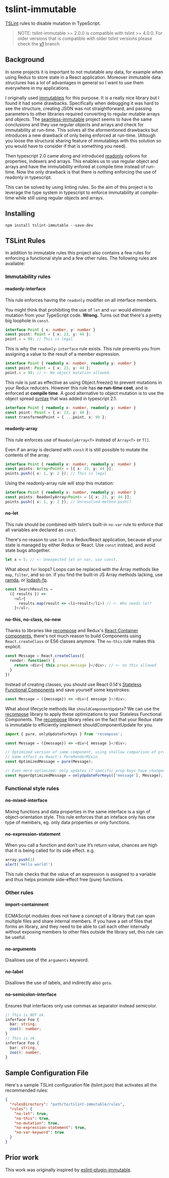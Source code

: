 # tslint-immutable

[TSLint](https://palantir.github.io/tslint/) rules to disable  mutation in TypeScript.

> NOTE: tslint-immutable >= 2.0.0 is compatible with tslint >= 4.0.0. For older versions that is compatible with older tslint versions please check the [v1](https://github.com/jonaskello/tslint-immutable/tree/v1) branch.

## Background

In some projects it is important to not mutatable any data, for example when using Redux to store state in a React application. Moreover immutable data structures has a lot of advantages in general so I want to use them everywhere in my applications. 

I originally used [immutablejs](https://github.com/facebook/immutable-js/) for this purpose. It is a really nice library but I found it had some drawbacks. Specifically when debugging it was hard to see the structure, creating JSON was not straightforward, and passing parameters to other libraries required converting to regular mutable arrays and objects. The [seamless-immutable](https://github.com/rtfeldman/seamless-immutable) project seems to have the same conclusions and they use regular objects and arrays and check for immutability at run-time. This solves all the aformentioned drawbacks but introduces a new drawback of only being enforced at run-time. (Altough you loose the structural sharing feature of immutablejs with this solution so you would have to consider if that is something you need).

Then typescript 2.0 came along and introduced [readonly](https://github.com/Microsoft/TypeScript/wiki/What's-new-in-TypeScript#read-only-properties-and-index-signatures) options for properties, indexers and arrays. This enables us to use regular object and arrays and have the immutability enfored at compile time instead of run-time. Now the only drawback is that there is nothing enforcing the use of readonly in typescript.

This can be solved by using linting rules. So the aim of this project is to leverage the type system in typescript to enforce immutability at compile-time while still using regular objects and arrays.

## Installing

`npm install tslint-immutable --save-dev`

## TSLint Rules

In addition to immutable rules this project also contains a few rules for enforcing a functional style and a few other rules. The following rules are available:

### Immutability rules

#### readonly-interface

This rule enforces having the `readonly` modifier on all interface members.

You might think that prohibiting the use of `let` and `var` would eliminate mutation from your TypeScript code. **Wrong.** Turns out that there's a pretty big loophole in `const`.

```TypeScript
interface Point { x: number, y: number }
const point: Point = { x: 23, y: 44 };
point.x = 99; // This is legal
```

This is why the `readonly-interface` rule exists. This rule prevents you from assigning a value to the result of a member expression.

```TypeScript
interface Point { readonly x: number, readonly y: number }
const point: Point = { x: 23, y: 44 };
point.x = 99; // <- No object mutation allowed.
```

This rule is just as effective as using Object.freeze() to prevent mutations in your Redux reducers. However this rule has **no run-time cost**, and is enforced at **compile time**.  A good alternative to object mutation is to use the object spread [syntax](https://github.com/Microsoft/TypeScript/wiki/What's-new-in-TypeScript#object-spread-and-rest) that was added in typescript 2.1.

```TypeScript
interface Point { readonly x: number, readonly y: number }
const point: Point = { x: 23, y: 44 };
const transformedPoint = { ...point, x: 99 };
```

#### readonly-array

This rule enforces use of `ReadonlyArray<T>` instead of `Array<T>` or `T[]`.

Even if an array is declared with `const` it is still possible to mutate the contents of the array.

```TypeScript
interface Point { readonly x: number, readonly y: number }
const points: Array<Point> = [{ x: 23, y: 44 }];
points.push({ x: 1, y: 2 }); // This is legal
```

Using the readonly-array rule will stop this mutation:

```TypeScript
interface Point { readonly x: number, readonly y: number }
const points: ReadonlyArray<Point> = [{ x: 23, y: 44 }];
points.push({ x: 1, y: 2 }); // Unresolved method push()
```

#### no-let 
This rule should be combined with tslint's built-in `no-var` rule to enforce that all variables are declared as `const`.

There's no reason to use `let` in a Redux/React application, because all your state is managed by either Redux or React. Use `const` instead, and avoid state bugs altogether.

```TypeScript
let x = 5; // <- Unexpected let or var, use const.
```

What about `for` loops? Loops can be replaced with the Array methods like `map`, `filter`, and so on. If you find the built-in JS Array methods lacking, use [ramda](http://ramdajs.com/), or [lodash-fp](https://github.com/lodash/lodash/wiki/FP-Guide).

```TypeScript
const SearchResults = 
  ({ results }) => 
    <ul>{
      results.map(result => <li>result</li>) // <- Who needs let?
    }</ul>;
```

#### no-this, no-class, no-new
Thanks to libraries like [recompose](https://github.com/acdlite/recompose) and Redux's [React Container components](http://redux.js.org/docs/basics/UsageWithReact.html), there's not much reason to build Components using `React.createClass` or ES6 classes anymore. The `no-this` rule makes this explicit.

```TypeScript
const Message = React.createClass({
  render: function() {
    return <div>{ this.props.message }</div>; // <- no this allowed
  }
})
```
Instead of creating classes, you should use React 0.14's [Stateless Functional Components](https://medium.com/@joshblack/stateless-components-in-react-0-14-f9798f8b992d#.t5z2fdit6) and save yourself some keystrokes:

```TypeScript
const Message = ({message}) => <div>{ message }</div>;
```

What about lifecycle methods like `shouldComponentUpdate`? We can use the [recompose](https://github.com/acdlite/recompose) library to apply these optimizations to your Stateless Functional Components. The [recompose](https://github.com/acdlite/recompose) library relies on the fact that your Redux state is immutable to efficiently implement shouldComponentUpdate for you.

```TypeScript
import { pure, onlyUpdateForKeys } from 'recompose';

const Message = ({message}) => <div>{ message }</div>;

// Optimized version of same component, using shallow comparison of props
// Same effect as React's PureRenderMixin
const OptimizedMessage = pure(Message);

// Even more optimized: only updates if specific prop keys have changed
const HyperOptimizedMessage = onlyUpdateForKeys(['message'], Message);
```

### Functional style rules

#### no-mixed-interface

Mixing functions and data properties in the same interface is a sign of object-orientation style. This rule enforces that an inteface only has one type of members, eg. only data properties or only functions.  

#### no-expression-statement
When you call a function and don’t use it’s return value, chances are high that it is being called for its side effect. e.g.

```TypeScript
array.push(1)
alert('Hello world!')
```

This rule checks that the value of an expression is assigned to a variable and thus helps promote side-effect free (pure) functions.

### Other rules

#### import-containment

ECMAScript modules does not have a concept of a library that can span multiple files and share internal members. If you have a set of files that forms an library, and they need to be able to call each other internally without exposing members to other files outside the library set, this rule can be useful.

#### no-arguments

Disallows use of the `arguments` keyword.

#### no-label

Disallows the use of labels, and indirectly also `goto`.

#### no-semicolon-interface

Ensures that interfaces only use commas as separator instead semicolor.
 
```TypeScript
// This is NOT ok.
inferface Foo {
  bar: string;
  zoo(): number;
}
// This is ok.
inferface Foo {
  bar: string,
  zoo(): number,
}
```

## Sample Configuration File

Here's a sample TSLint configuration file (tslint.json) that activates all the recommended rules:

```json
{
  "rulesDirectory": "path/to/tslint-immutable/rules",
  "rules": {
    "no-let": true,
    "no-this": true,
    "no-mutation": true,
    "no-expression-statement": true,
    "no-var-keyword": true
  }
}
```

## Prior work

This work was originally inspired by [eslint-plugin-immutable](https://github.com/jhusain/eslint-plugin-immutable).

